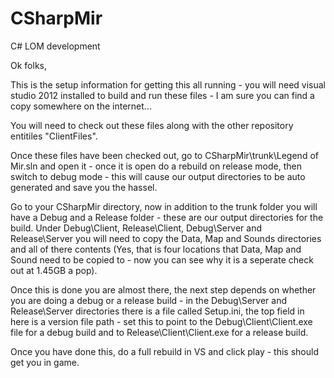 CSharpMir
=========

C# LOM development

Ok folks,

This is the setup information for getting this all running - you will need visual studio 2012 installed to build and run these files - I am sure you can find a copy somewhere on the internet...

You will need to check out these files along with the other repository entitiles "ClientFiles".

Once these files have been checked out, go to CSharpMir\trunk\Legend of Mir.sln and open it - once it is open do a rebuild on release mode, then switch to debug mode - this will cause our output directories to be auto generated and save you the hassel.

Go to your CSharpMir directory, now in addition to the trunk folder you will have a Debug and a Release folder - these are our output directories for the build. 
Under Debug\Client, Release\Client, Debug\Server and Release\Server you will need to copy the Data, Map and Sounds directories and all of there contents (Yes, that is four locations that Data, Map and Sound need to be copied to - now you can see why it is a seperate check out at 1.45GB a pop).

Once this is done you are almost there, the next step depends on whether you are doing a debug or a release build - in the Debug\Server and Release\Server directories there is a file called Setup.ini, the top field in here is a version file path - set this to point to the Debug\Client\Client.exe file for a debug build and to Release\Client\Client.exe for a release build.

Once you have done this, do a full rebuild in VS and click play - this should get you in game.
